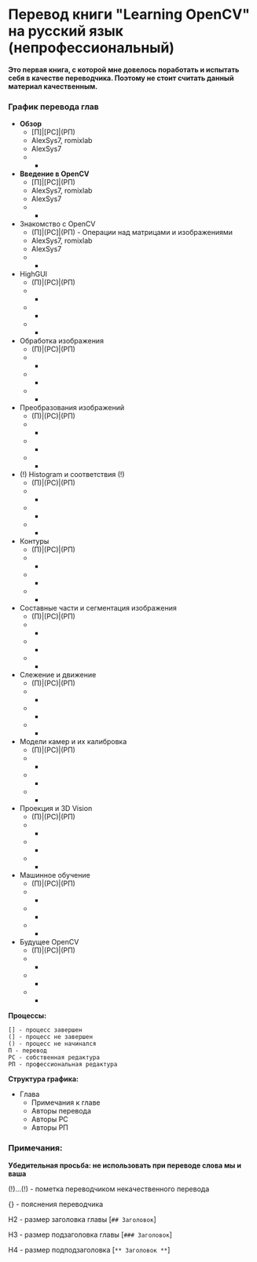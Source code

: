 # Перевод книги "Learning OpenCV" на русский язык (непрофессиональный)

**Это первая книга, с которой мне довелось поработать и испытать себя в качестве переводчика. Поэтому не стоит считать данный материал качественным.**

### График перевода глав

* **Обзор**
    * [П]|[РС]|(РП)
    * AlexSys7, romixlab
    * AlexSys7 
    * -
* **Введение в OpenCV** 
    * [П]|[РС]|(РП) 
    * AlexSys7, romixlab
    * AlexSys7 
    * -
* Знакомство с OpenCV 
    * (П]|(РС]|(РП) - Операции над матрицами и изображениями 
    * AlexSys7, romixlab
    * AlexSys7 
    * - 
* HighGUI 
    * (П)|(РС)|(РП)
    * - 
    * - 
    * -
* Обработка изображения 
    * (П)|(РС)|(РП) 
    * - 
    * - 
    * -
* Преобразования изображений 
    * (П)|(РС)|(РП) 
    * - 
    * - 
    * -
* (!) Histogram и соответствия (!)
    * (П)|(РС)|(РП) 
    * - 
    * - 
    * -
* Контуры 
    * (П)|(РС)|(РП) 
    * - 
    * - 
    * -
* Составные части и сегментация изображения
    * (П)|(РС)|(РП) 
    * - 
    * - 
    * -
* Слежение и движение
    * (П)|(РС)|(РП) 
    * - 
    * - 
    * -
* Модели камер и их калибровка
    * (П)|(РС)|(РП) 
    * - 
    * - 
    * -
* Проекция и 3D Vision
    * (П)|(РС)|(РП) 
    * - 
    * - 
    * -
* Машинное обучение
    * (П)|(РС)|(РП) 
    * - 
    * - 
    * -
* Будущее OpenCV
    * (П)|(РС)|(РП) 
    * - 
    * - 
    * -

**Процессы:**

	[] - процесс завершен
	(] - процесс не завершен
	() - процесс не начинался
	П - перевод
	РС - собственная редактура
	РП - профессиональная редактура

**Структура графика:**
* Глава
    * Примечания к главе
    * Авторы перевода
    * Авторы РС
    * Авторы РП

### Примечания:

**Убедительная просьба: не использовать при переводе слова мы и ваша**

(!)...(!) - пометка переводчиком некачественного перевода

{} - пояснения переводчика

H2 - размер заголовка главы [```## Заголовок```]

H3 - размер подзаголовка главы [```### Заголовок```]

H4 - размер подподзаголовка [```** Заголовок **```]